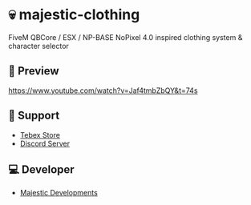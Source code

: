 # 💀 majestic-clothing
FiveM  QBCore / ESX / NP-BASE NoPixel 4.0 inspired clothing system & character selector

## 👀 Preview
https://www.youtube.com/watch?v=Jaf4tmbZbQY&t=74s



## 🤝 Support
- [Tebex Store](https://majestic.tebex.io/)
- [Discord Server](https://discord.gg/SbjjtT9WsG)

## 💻 Developer
- [Majestic Developments](https://discord.gg/SbjjtT9WsG)
